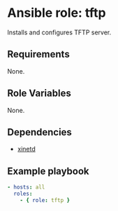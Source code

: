 # Ansible role: tftp
Installs and configures TFTP server.

## Requirements
None.

## Role Variables
None.

## Dependencies
+ [xinetd](https://github.com/shomatan/ansible-xinetd.git)

## Example playbook
```yaml
- hosts: all
  roles:
    - { role: tftp }
```
